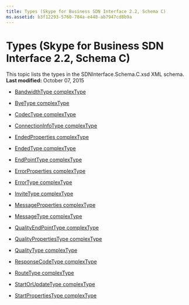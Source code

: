 ```yaml
---
title: Types (Skype for Business SDN Interface 2.2, Schema C)
ms.assetid: b3f12293-5760-784a-e448-ab7947cd8b9a
---
```



# Types (Skype for Business SDN Interface 2.2, Schema C)
This topic lists the types in the SDNInterface.Schema.C.xsd XML schema.
 **Last modified:** October 07, 2015
  
    
    


-  [BandwidthType complexType](bandwidthtype-complextype.md)
    
  
-  [ByeType complexType](byetype-complextype.md)
    
  
-  [CodecType complexType](codectype-complextype.md)
    
  
-  [ConnectionInfoType complexType](connectioninfotype-complextype.md)
    
  
-  [EndedProperties complexType](endedproperties-complextype.md)
    
  
-  [EndedType complexType](endedtype-complextype.md)
    
  
-  [EndPointType complexType](endpointtype-complextype.md)
    
  
-  [ErrorProperties complexType](errorproperties-complextype.md)
    
  
-  [ErrorType complexType](errortype-complextype.md)
    
  
-  [InviteType complexType](invitetype-complextype.md)
    
  
-  [MessageProperties complexType](messageproperties-complextype.md)
    
  
-  [MessageType complexType](messagetype-complextype.md)
    
  
-  [QualityEndPointType complexType](qualityendpointtype-complextype.md)
    
  
-  [QualityPropertiesType complexType](qualitypropertiestype-complextype.md)
    
  
-  [QualityType complexType](qualitytype-complextype.md)
    
  
-  [ResponseCodeType complexType](responsecodetype-complextype.md)
    
  
-  [RouteType complexType](routetype-complextype.md)
    
  
-  [StartOrUpdateType complexType](startorupdatetype-complextype.md)
    
  
-  [StartPropertiesType complexType](startpropertiestype-complextype.md)
    
  

